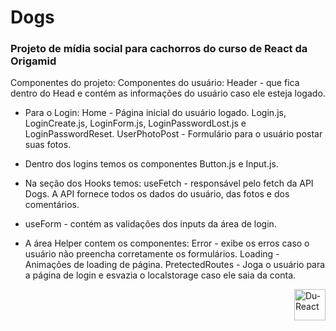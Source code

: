 # Dogs

### Projeto de mídia social para cachorros do curso de React da Origamid

Componentes do projeto:
Componentes do usuário:
Header - que fica dentro do Head e contém as informações do usuário caso ele esteja logado.


- Para o Login:
Home - Página inicial do usuário logado.
Login.js, LoginCreate.js, LoginForm.js, LoginPasswordLost.js e LoginPasswordReset.
UserPhotoPost - Formulário para o usuário postar suas fotos.

- Dentro dos logins temos os componentes Button.js e Input.js.

- Na seção dos Hooks temos:
useFetch - responsável pelo fetch da API Dogs. A API fornece todos os dados do usuário, das fotos e dos comentários.

- useForm - contém as validações dos inputs da área de login.

- A área Helper contem os componentes:
Error - exibe os erros caso o usuário não preencha corretamente os formulários.
Loading - Animações de loading de página.
PretectedRoutes - Joga o usuário para a página de login e esvazia o localstorage caso ele saia da conta.


<img align="right" alt="Du-React" height="50" src= "https://img.shields.io/badge/React-20232A?style=for-the-badge&logo=react&logoColor=61DAFB">
